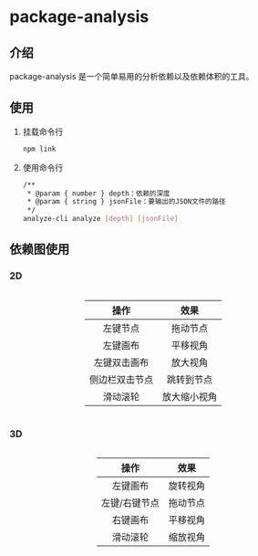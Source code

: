 # package-analysis
## 介绍

package-analysis 是一个简单易用的分析依赖以及依赖体积的工具。

## 使用

1.  挂载命令行

    ```bash
    npm link
    ```

2.  使用命令行

    ```bash
    /**
     * @param { number } depth：依赖的深度
     * @param { string } jsonFile：要输出的JSON文件的路径
     */
    analyze-cli analyze [depth] [jsonFile]
    ```

## 依赖图使用
### 2D

<div style="width: auto;display: table;margin-left: auto;margin-right: auto;">

|  操作   |  效果  |
|  :----:  | :----:  |
| 左键节点  |  拖动节点 |
| 左键画布  |  平移视角 |
| 左键双击画布  |  放大视角 |
| 侧边栏双击节点  | 跳转到节点 |
| 滑动滚轮  | 放大缩小视角 |

</div>


### 3D

<div style="width: auto;display: table;margin-left: auto;margin-right: auto;">

|  操作   |  效果  |
|  :----:  | :----:  |
| 左键画布  | 旋转视角 |
| 左键/右键节点  | 拖动节点 |
| 右键画布  | 平移视角 |
| 滑动滚轮  | 缩放视角 |

</div>